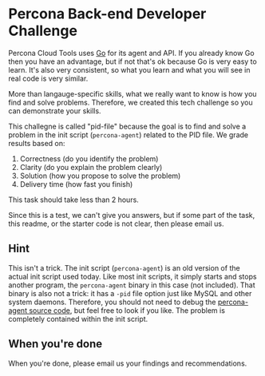 Percona Back-end Developer Challenge
====================================

Percona Cloud Tools uses [Go](https://golang.org/) for its agent and API. If you already know Go
then you have an advantage, but if not that's ok because Go is very easy to learn. It's also
very consistent, so what you learn and what you will see in real code is very similar.

More than langauge-specific skills, what we really want to know is how you find and solve problems.
Therefore, we created this tech challenge so you can demonstrate your skills.

This challegne is called "pid-file" because the goal is to find and solve a problem in the init
script (`percona-agent`) related to the PID file. We grade results based on:

1. Correctness (do you identify the problem)
2. Clarity (do you explain the problem clearly)
3. Solution (how you propose to solve the problem)
4. Delivery time (how fast you finish)

This task should take less than 2 hours.

Since this is a test, we can't give you answers, but if some part of the task, this readme,
or the starter code is not clear, then please email us.

Hint
----

This isn't a trick. The init script (`percona-agent`) is an old version of the actual
init script used today. Like most init scripts, it simply starts and stops another program,
the `percona-agent` binary in this case (not included). That binary is also not a trick:
it has a `-pid` file option just like MySQL and other system daemons.  Therefore, you should
not need to debug the [percona-agent source code](https://github.com/percona/percona-agent),
but feel free to look if you like. The problem is completely contained within the init script.

When you're done
----------------

When you're done, please email us your findings and recommendations.
